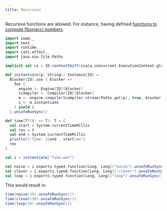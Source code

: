 ```yaml
---
title: Recursion
---
```


Recursive functions are allowed. For instance, having defined [functions to compute fibonacci numbers](/examples/fibo.wat).

```scala mdoc:silent
import swam._
import text._
import runtime._
import cats.effect._
import java.nio.file.Paths

implicit val cs = IO.contextShift(scala.concurrent.ExecutionContext.global)

def instantiate(p: String): Instance[IO] =
  Blocker[IO].use { blocker =>
    for {
      engine <- Engine[IO](blocker)
      tcompiler <- Compiler[IO](blocker)
      m <- engine.compile(tcompiler.stream(Paths.get(p), true, blocker))
      i <- m.instantiate
    } yield i
  }.unsafeRunSync()

def time[T](t: => T): T = {
  val start = System.currentTimeMillis
  val res = t
  val end = System.currentTimeMillis
  println(s"Time: ${end - start}ms")
  res
}

val i = instantiate("fibo.wat")

val naive = i.exports.typed.function[Long, Long]("naive").unsafeRunSync()
val clever = i.exports.typed.function[Long, Long]("clever").unsafeRunSync()
val loop = i.exports.typed.function[Long, Long]("loop").unsafeRunSync()
```

This would result in:

```scala mdoc
time(naive(30).unsafeRunSync())
time(clever(30).unsafeRunSync())
time(loop(30).unsafeRunSync())
```
